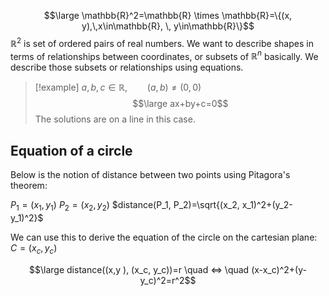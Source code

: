 $$\large \mathbb{R}^2=\mathbb{R} \times \mathbb{R}=\{(x, y),\,x\in\mathbb{R}, \, y\in\mathbb{R}\}$$
$\mathbb{R}^2$ is  set of ordered pairs of real numbers.
We want to describe shapes in terms of relationships between coordinates, or subsets of $\mathbb{R}^n$ basically. We describe those subsets or relationships using equations.

> [!example]
> $a, b, c \in \mathbb{R}, \qquad (a,b)\neq(0, 0)$
> $$\large ax+by+c=0$$
> The solutions are on a line in this case.

## Equation of a circle

Below is the notion of distance between two points using Pitagora's theorem:

$P_1 = (x_1, y_1)$
$P_2 = (x_2, y_2)$
$distance(P_1, P_2)=\sqrt{(x_2, x_1)^2+(y_2-y_1)^2}$

We can use this to derive the equation of the circle on the cartesian plane:
$C = (x_c, y_c)$

$$\large distance((x,y ), (x_c, y_c))=r \quad <=> \quad (x-x_c)^2+(y-y_c)^2=r^2$$
